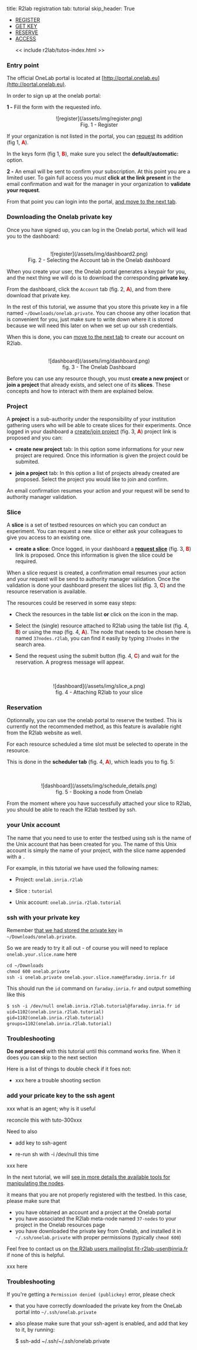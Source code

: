 title: R2lab registration
tab: tutorial
skip_header: True

<script src="/assets/r2lab/open-tab.js"></script>
<script src="/assets/js/diff.js"></script>
<script src="/assets/r2lab/r2lab-diff.js"></script>
<style>@import url("/assets/r2lab/r2lab-diff.css")</style>


<ul class="nav nav-tabs">
  <li class="active"> <a href="#REGISTER">REGISTER</a> </li>
  <li> <a href="#GETKEY">GET KEY</a></li>
  <li> <a href="#RESERVE">RESERVE</a></li>
  <li> <a href="#ACCESS">ACCESS</a></li>

  << include r2lab/tutos-index.html >>
</ul>


<div id="contents" class="tab-content" markdown="1">

<!------------ REGISTER ------------>
<div id="REGISTER" class="tab-pane fade in active" markdown="1">

### Entry point
The official OneLab portal is located at [http://portal.onelab.eu](http://portal.onelab.eu).

In order to sign up at the onelab portal:

**1 -** Fill the form with the requested info. 

<center>
![register](/assets/img/register.png)<br/>
Fig. 1 - Register
</center>

If your organization is not listed in the portal, you can
[request](https://portal.onelab.eu/portal/join) its addition (fig 1,
<font color="red">**A**</font>).

In the keys form (fig 1, <font color="red">**B**</font>), make
sure you select the **default/automatic:** option.  

**2 -** An email will be sent to confirm your subscription. At this
  point you are a limited user. To gain full access you must **click
  at the link present** in the email confirmation and wait for the
  manager in your organization to **validate your request**.

From that point you can login into the portal, [and move to the
next tab](javascript:open_tab('GETKEY')).

</div>

<!------------ GETKEY ------------>
<div id="GETKEY" class="tab-pane fade" markdown="1">

### Downloading the Onelab private key

Once you have signed up, you can log in the Onelab portal, which will lead you to the dashboard:

<br/>
<center>
![register](/assets/img/dashboard2.png)<br/>
Fig. 2 - Selecting the Account tab in the Onelab dashboard
</center>

When you create your user, the Onelab portal generates a keypair for
you, and the next thing we will do is to download the corresponding
**private key**.

From the dashboard, click the `Account` tab (fig. 2, <font
color="red">**A**</font>), and from there download that private key.

In the rest of this tutorial, we assume that you store this private
key in a file named `~/Downloads/onelab.private`. You can choose any
other location that is convenient for you, just make sure to write
down where it is stored because we will need this later on when we set up our ssh credentials.

When this is done, you can [move to the next
tab](javascript:open_tab('RESERVE')) to create our account on R2lab.

</div>

<!------------ RESERVE ------------>
<div id="RESERVE" class="tab-pane fade" markdown="1">


<br/>
<center>
![dashboard](/assets/img/dashboard.png)<br/>
fig. 3 - The Onelab Dashboard
</center>

Before you can use any resource though, you must **create a new project** or **join a project** that already exists,
and select one of its **slices**. These concepts and how to interact with them are explained below.

### Project

A **project** is a sub-authority under the responsibility of your institution gathering users who will be able to create slices for their experiments.
Once logged in your dashboard a [create/join project](https://portal.onelab.eu/portal/project_request/) (fig. 3, <font color="red">**A**</font>) project link is proposed and you can:

* **create new project** tab: In this option some informations for your new project are required.
Once this information is given the project could be submited.

* **join a project** tab: In this option a list of projects already created are proposed. Select the project you would like to join and confirm. 

An email confirmation resumes your action and your request will be send to authority manager validation.

### Slice

A **slice** is a set of testbed resources on which you can conduct an
experiment. You can request a new slice or either ask your colleagues
to give you access to an existing one.

*  **create a slice**:
Once logged, in your dashboard a **[request slice](https://portal.onelab.eu/portal/slice_request/)** (fig. 3, <font color="red">**B**</font>) link is proposed. 
Once this information is given the slice could be required.

When a slice request is created, a confirmation email resumes your
action and your request will be send to authority manager
validation. Once the validation is done your dashboard present the
slices list (fig. 3, <font color="red">**C**</font>) and the resource
reservation is available.

The resources could be reserved in some easy steps:

* Check the resources in the table list **or** click on the icon in the map.

* Select the (single) resource attached to R2lab using the table list
  (fig. 4, <font color="red">**B**</font>) or using the map (fig. 4,
  <font color="red">**A**</font>). The node that needs to be chosen
  here is named `37nodes.r2lab`, you can find it easily by typing
  `37nodes` in the search area.

* Send the request using the submit button (fig. 4, <font
  color="red">**C**</font>) and wait for the reservation. A progress
  message will appear.

<br/>
<br/>
<center>
![dashboard](/assets/img/slice_a.png)<br/>
fig. 4 - Attaching R2lab to your slice
</center>

### Reservation

Optionnally, you can use the onelab portal to reserve the
testbed. This is currently not the recommended method, as this feature
is available right from the R2lab website as well.

For each resource scheduled a time slot must be selected to operate in
the resource.

This is done in the **scheduler tab** (fig. 4, <font
color="red">**A**</font>), which leads you to fig. 5:

<br/>
<br/>
<center>
![dashboard](/assets/img/schedule_details.png)<br/>
fig. 5 - Booking a node from Onelab
</center>
</div>

<!------------ ACCESS ------------>
<div id="ACCESS" class="tab-pane fade" markdown="1">

From the moment where you have successfully attached your slice to
R2lab, you should be able to reach the R2lab testbed by ssh.

### your Unix account 

The name that you need to use to enter the testbed using ssh is the
name of the Unix account that has been created for you.
The name of this Unix account is simply the name of your project, with the slice name appended with a `.`

For example, in this tutorial we have used the following names:

* Project: `onelab.inria.r2lab`

* Slice : `tutorial`

* Unix account: `onelab.inria.r2lab.tutorial`

### ssh with your private key

Remember [that we had stored the private key](javascript:open_tab('GETKEY')) in `~/Downloads/onelab.private`. 

So we are ready to try it all out - of course you will need to replace `onelab.your.slice.name` here

    cd ~/Downloads
    chmod 600 onelab.private
    ssh -i onelab.private onelab.your.slice.name@faraday.inria.fr id

This should run the `id` command on `faraday.inria.fr` and output something like this

    $ ssh -i /dev/null onelab.inria.r2lab.tutorial@faraday.inria.fr id
    uid=1102(onelab.inria.r2lab.tutorial) gid=1102(onelab.inria.r2lab.tutorial) groups=1102(onelab.inria.r2lab.tutorial)

### Troubleshooting

**Do not proceed** with this tutorial until this command works fine. When it does you can skip to the next section

Here is a list of things to double check if it foes not:

* xxx here a trouble shooting section

### add your pricate key to the ssh agent

xxx what is an agent; why is it useful

reconcile this with tuto-300xxx

Need to also

* add key to ssh-agent

* re-run sh with -i /dev/null this time

xxx here

In the next tutorial, we will [see in more details the available tools
for manipulating the nodes](tuto-200-shell-tools.md#main).
      
it means that you
are not properly registered with the testbed. In this case, please
make sure that

* you have obtained an account and a project at the Onelab portal
* you have associated the R2lab meta-node named `37-nodes` to your
  project in the Onelab resources page
* you have downloaded the private key from Onelab, and installed it in `~/.ssh/onelab.private` with proper permissions (typically `chmod 600`)

Feel free to contact us on [the R2lab users mailinglist fit-r2lab-user@inria.fr](mailto:fit-r2lab-user@inria.fr) if none of this is helpful.

xxx here

### Troubleshooting

If you're getting a `Permission denied (publickey)` error, please check

* that you have correctly downloaded the private key from the OneLab portal into `~/.ssh/onelab.private`

* also please make sure that your ssh-agent is enabled, and add that key to it, by running:

    $ ssh-add ~/.ssh/~/.ssh/onelab.private

</div>

</div> <!-- end div contents -->
